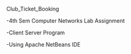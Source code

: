 Club_Ticket_Booking

-4th Sem Computer Networks Lab Assignment


-Client Server Program 


-Using Apache NetBeans IDE

